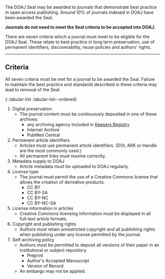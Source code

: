 The DOAJ Seal may be awarded to journals that demonstrate best practice in open access publishing. Around 10% of journals indexed in DOAJ have been awarded the Seal.

**Journals do not need to meet the Seal criteria to be accepted into DOAJ.**

There are seven criteria which a journal must meet to be eligible for the DOAJ Seal. These relate to best practice in long term preservation, use of permanent identifiers, discoverability, reuse policies and authors' rights.

---

## Criteria

All seven criteria must be met for a journal to be awarded the Seal. Failure to maintain the best practice and standards described in these criteria may lead to removal of the Seal.

{:.tabular-list .tabular-list--ordered}
1. Digital preservation
    - The journal content must be continuously deposited in one of these archives:
        - any archiving agency included in [Keepers Registry](https://keepers.issn.org/keepers)
        - Internet Archive
        - PubMed Central
2. Permanent article identifiers
    - Articles must use permanent article identifiers. (DOI, ARK or Handle are the most commonly used.)
    - All permanent links must resolve correctly.
3. Metadata supply to DOAJ
    - Article metadata must be uploaded to DOAJ regularly.
4. License type
    - The journal must permit the use of a Creative Commons license that allows the creation of derivative products.
        - CC BY
        - CC BY-SA
        - CC BY-NC
        - CC BY-NC-SA
5. License information in articles
    - Creative Commons licensing information must be displayed in all full-text article formats.
6. Copyright and publishing rights
    -  Authors must retain unrestricted copyright and all publishing rights when publishing under any license permitted by the journal.
7. Self-archiving policy
    - Authors must be permitted to deposit all versions of their paper in an institutional or subject repository.
        - Preprint
        - Author's Accepted Manuscript
        - Version of Record
    - An embargo may not be applied.

